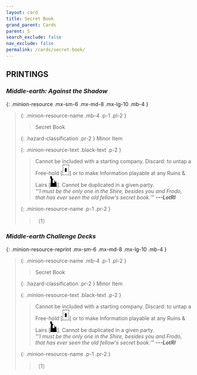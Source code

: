 ```yaml
---
layout: card
title: Secret Book
grand_parent: Cards
parent: S
search_exclude: false
nav_exclude: false
permalink: /cards/secret-book/
---
```


## PRINTINGS


### _Middle-earth: Against the Shadow_

{: .minion-resource .mx-sm-6 .mx-md-8 .mx-lg-10 .mb-4 }
> {: .minion-resource-name .mb-4 .p-1 .pl-2 }
> > <div class="hazard-mp"></div>
> > <div class="card-name">Secret Book</div>
>
> {: .hazard-classification .pr-2 }
> Minor Item
>
> {: .minion-resource-text .black-text .p-2 }
> > Cannot be included with a starting company. Discard: to untap a Free-hold \[![](/assets/images/free-hold.svg)] or to make Information playable at any Ruins & Lairs \[![](/assets/images/ruinlair.svg)]. Cannot be duplicated in a given party. <br>_“‘I must be the only one in the Shire, besides you and Frodo, that has ever seen the old fellow's secret book.’”_ ***---&#65279;LotRI*** 
> 
> {: .minion-resource-name .p-1 .pr-2 }
> > <div class="card-shield"></div>
> > <div class="card-corruption-white">〔1〕</div>

### _Middle-earth Challenge Decks_

{: .minion-resource-reprint .mx-sm-6 .mx-md-8 .mx-lg-10 .mb-4 }
> {: .minion-resource-name .mb-4 .p-1 .pl-2 }
> > <div class="hazard-mp"></div>
> > <div class="card-name">Secret Book</div>
>
> {: .hazard-classification .pr-2 }
> Minor Item
>
> {: .minion-resource-text .black-text .p-2 }
> > Cannot be included with a starting company. Discard: to untap a Free-hold \[![](/assets/images/free-hold.svg)] or to make Information playable at any Ruins & Lairs \[![](/assets/images/ruinlair.svg)]. Cannot be duplicated in a given party. <br>_“‘I must be the only one in the Shire, besides you and Frodo, that has ever seen the old fellow's secret book.’”_ ***---&#65279;LotRI*** 
> 
> {: .minion-resource-name .p-1 .pr-2 }
> > <div class="card-shield"></div>
> > <div class="card-corruption-white">〔1〕</div>
